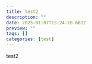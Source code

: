 ```yaml
---
title: test2
description: ""
date: 2025-01-07T13:24:18.681Z
preview: ""
tags: []
categories: [test]
---
```


test2